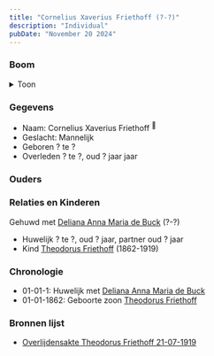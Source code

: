 ```yaml
---
title: "Cornelius Xaverius Friethoff (?-?)"
description: "Individual"
pubDate: "November 20 2024"
---
```


### Boom
<details><summary>Toon</summary>

![test](https://www.plantuml.com/plantuml/svg/hP9DQm8n48Rl-HM37deIzeFMAg9shGijBPHYeJV9RaOtR3QHIRQoYF-zKHVrq8E7Ni8mRsRUPoQPMiV9rPLYjfHwmubNaF6yN9EfjPWPPGWSSMszXDgnGWg4N5Aky1HZjN4DL5XbIFQKiWu9ZMisoAwwvefR2pi608aXWRGeP5vgj7OqghZKup74RC_O7NmShInZfvBEp9169MiBt_m7wH2a9D4LPhNg0BVm4WHH6C6vJtSUf_TfuirsAubAx64qp7ZMB3FZdCBX62OmkT9iMIkrv5eiSpBMPiPJjPVsPufdZy0rXoVjZtTEaeEVDQdpyi8G0tJJP1xFu__nRgr7moqA8VNw81pTqY08-Y5qbLmNha6bpDOxdWiM1HfXwAz51Vq-tB2WyF4XkeKp2k7rwmt2GJY0Jr-C97ZbGTedwVLQLDRkvv9eH-YrK8nDKGl_4Ny1)
</details>

### Gegevens
- Naam: Cornelius Xaverius Friethoff <sup><a href="../s00360/" style="text-decoration:none" title="Overlijdensakte Theodorus Friethoff 21-07-1919">:link:</a></sup>
- Geslacht: Mannelijk
- Geboren ? te ? 
- Overleden ? te ?, oud ? jaar jaar 

### Ouders

### Relaties en Kinderen

Gehuwd met [Deliana Anna Maria de Buck](../i00213/) (?-?) 
- Huwelijk ? te ?, oud ? jaar, partner oud ? jaar 
- Kind [Theodorus Friethoff](../i00077/) (1862-1919)

### Chronologie
- 01-01-1: Huwelijk met [Deliana Anna Maria de Buck](../i00213/)
- 01-01-1862: Geboorte zoon [Theodorus Friethoff](../i00077/)

### Bronnen lijst
- [Overlijdensakte Theodorus Friethoff 21-07-1919](../s00360/)